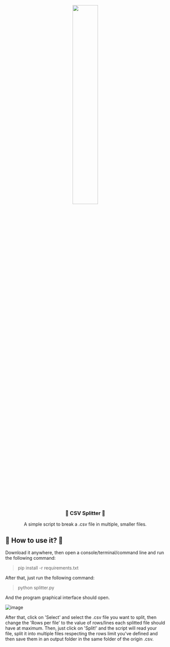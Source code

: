 
<p align="center">
    <img width=40% src="https://i.gifer.com/origin/ba/ba8ece67959d4cfd5dd45b44f21b34a6.gif">
</p>

<h3 align="center"> 🔪 CSV Splitter 🔪</h3>

<p align="center">
A simple script to break a .csv file in multiple, smaller files. 
</p>


## 🥒 How to use it? 🔪

Download it anywhere, then open a console/terminal/command line and run the following command:
> pip install -r requirements.txt

After that, just run the following command:

> python splitter.py

And the program graphical interface should open.

![image](https://user-images.githubusercontent.com/2482654/134420597-7395b08c-4ab8-4f6b-8e4d-48e18dea1275.png)

After that, click on 'Select' and select the .csv file you want to split, then change the 'Rows per file' to the value of rows/lines each splitted file should have at maximum.
Then, just click on 'Split!' and the script will read your file, split it into multiple files respecting the rows limit you've defined and then save them in an output folder in the same folder of the origin .csv.





